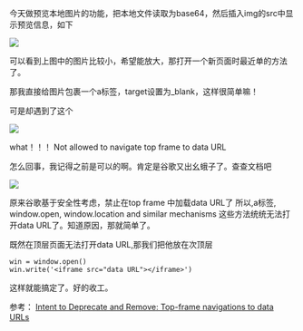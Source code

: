 今天做预览本地图片的功能，把本地文件读取为base64，然后插入img的src中显示预览信息，如下

![](https://ws2.sinaimg.cn/large/006tNc79ly1g24i4d7eetj30q40wkdgu.jpg)

可以看到上图中的图片比较小，希望能放大，那打开一个新页面时最近单的方法了。

那我直接给图片包裹一个a标签，target设置为_blank，这样很简单嘛！

可是却遇到了这个

![](https://ws3.sinaimg.cn/large/006tNc79ly1g24i8kcqtpj30qs06ajrq.jpg)

what！！！  Not allowed to navigate top frame to data URL

怎么回事，我记得之前是可以的啊。肯定是谷歌又出幺蛾子了。查查文档吧

![](https://ws1.sinaimg.cn/large/006tNc79ly1g24iclmsqvj31na0u077i.jpg)

原来谷歌基于安全性考虑，禁止在top frame 中加载data URL了
所以,a标签, window.open, window.location and similar mechanisms 这些方法统统无法打开data URL了。知道原因，那就简单了。

既然在顶层页面无法打开data URL,那我们把他放在次顶层

```
win = window.open()
win.write('<iframe src="data URL"></iframe>')
```

这样就能搞定了。好的收工。

参考：
[Intent to Deprecate and Remove: Top-frame navigations to data URLs](https://groups.google.com/a/chromium.org/forum/#!topic/blink-dev/GbVcuwg_QjM%5B101-125%5D)